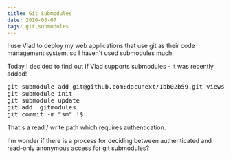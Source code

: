 ```yaml
---
title: Git Submodules
date: 2010-03-07
tags: git,submodules
---
```

I use Vlad to deploy my web applications that use git as their code management system, so I haven't used submodules much.

Today I decided to find out if Vlad supports submodules - it was recently added!

<pre class="sh_sh">
git submodule add git@github.com:docunext/1bb02b59.git views/xsl/1bb02b59
git submodule init
git submodule update
git add .gitmodules
git commit -m "sm" !$
</pre>

That's a read / write path which requires authentication.

I'm wonder if there is a process for deciding between authenticated and read-only anonymous access for git submodules?

